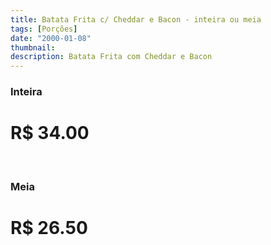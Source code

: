 ```yaml
---
title: Batata Frita c/ Cheddar e Bacon - inteira ou meia
tags: [Porções]
date: "2000-01-08"
thumbnail:
description: Batata Frita com Cheddar e Bacon
---
```


<h3 id="unordered">
<strong>
<strong>Inteira</strong>
</strong>
</h3>

# R\$ 34.00

<br/>

<h3>
<strong>
<strong>Meia</strong>
</strong>
</h3>

# R\$ 26.50
